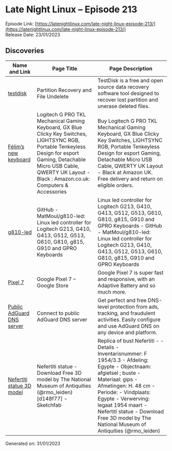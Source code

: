 # Late Night Linux – Episode 213
Episode Link: [https://latenightlinux.com/late-night-linux-episode-213/](https://latenightlinux.com/late-night-linux-episode-213/)  
Release Date: 23/01/2023
## Discoveries

| Name and Link | Page Title | Page Description |
| ----- | ----- | ----- |
| [testdisk](https://www.cgsecurity.org/wiki/TestDisk) | Partition Recovery and File Undelete | TestDisk is a free and open source data recovery software tool designed to recover lost partition and unerase deleted files. |
| [Félim’s new keyboard](https://www.amazon.co.uk/dp/B07W6JP28L/) | Logitech G PRO TKL Mechanical Gaming Keyboard, GX Blue Clicky Key Switches, LIGHTSYNC RGB, Portable Tenkeyless Design for esport Gaming, Detachable Micro USB Cable, QWERTY UK Layout - Black : Amazon.co.uk: Computers & Accessories | Buy Logitech G PRO TKL Mechanical Gaming Keyboard, GX Blue Clicky Key Switches, LIGHTSYNC RGB, Portable Tenkeyless Design for esport Gaming, Detachable Micro USB Cable, QWERTY UK Layout - Black at Amazon UK. Free delivery and return on eligible orders. |
| [g810-led](https://github.com/MatMoul/g810-led/) | GitHub - MatMoul/g810-led: Linux led controller for Logitech G213, G410, G413, G512, G513, G610, G810, g815, G910 and GPRO Keyboards | Linux led controller for Logitech G213, G410, G413, G512, G513, G610, G810, g815, G910 and GPRO Keyboards - GitHub - MatMoul/g810-led: Linux led controller for Logitech G213, G410, G413, G512, G513, G610, G810, g815, G910 and GPRO Keyboards |
| [Pixel 7](https://store.google.com/gb/product/pixel_7?hl=en-GB) | Google Pixel 7 – Google Store | Google Pixel 7 is super fast and responsive, with an Adaptive Battery and so much more. |
| [Public AdGuard DNS server](https://adguard-dns.io/en/public-dns.html) | Connect to public AdGuard DNS server | Get perfect and free DNS-level protection from ads, tracking, and fraudulent activities. Easily configure and use AdGuard DNS on any device and platform. |
| [Nefertiti statue 3D model](https://sketchfab.com/3d-models/nefertiti-statue-d148f771c3f44225b56cb7ce8d3c5ce6?utm_source=pocket_reader) | Nefertiti statue - Download Free 3D model by The National Museum of Antiquities (@rmo_leiden) [d148f77] - Sketchfab | Replica of bust Nefertiti -  - Details - Inventarisnummer: F 1954/3.3 - Afdeling: Egypte - Objectnaam: afgietsel ; buste - Materiaal: gips - Afmetingen: H. 48 cm - Periode: - Vindplaats: Egypte - Verwerving: legaat 1954 maart - Nefertiti statue - Download Free 3D model by The National Museum of Antiquities (@rmo_leiden) |

Generated on: 31/01/2023